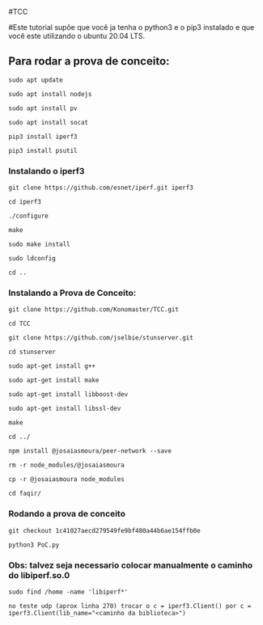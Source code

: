 #TCC

#Este tutorial supõe que você ja tenha o python3 e o pip3 instalado e que você este utilizando o ubuntu 20.04 LTS.

## Para rodar a prova de conceito:

	sudo apt update

	sudo apt install nodejs 

	sudo apt install pv 
	
	sudo apt install socat

	pip3 install iperf3 

	pip3 install psutil  

### Instalando o iperf3

	git clone https://github.com/esnet/iperf.git iperf3

	cd iperf3

	./configure

	make

	sudo make install

	sudo ldconfig

	cd ..

### Instalando a Prova de Conceito:

	git clone https://github.com/Konomaster/TCC.git

	cd TCC 

	git clone https://github.com/jselbie/stunserver.git

	cd stunserver

	sudo apt-get install g++

	sudo apt-get install make

	sudo apt-get install libboost-dev

	sudo apt-get install libssl-dev

	make

	cd ../

	npm install @josaiasmoura/peer-network --save

	rm -r node_modules/@josaiasmoura

	cp -r @josaiasmoura node_modules

	cd faqir/

### Rodando a prova de conceito

	git checkout 1c41027aecd279549fe9bf480a44b6ae154ffb0e

	python3 PoC.py

### Obs: talvez seja necessario colocar manualmente o caminho do libiperf.so.0

	sudo find /home -name 'libiperf*'
	
	no teste udp (aprox linha 270) trocar o c = iperf3.Client() por c = iperf3.Client(lib_name="<caminho da biblioteca>")
	
